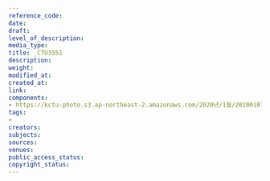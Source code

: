 ```yaml
---
reference_code: 
date: 
draft: 
level_of_description: 
media_type: 
title: _CTU3551
description: 
weight: 
modified_at: 
created_at: 
link: 
components:
- https://kctu-photo.s3.ap-northeast-2.amazonaws.com/2020년/1월/20200107_쌍용차지부+마지막+해고자+46명+사회적+합의에+따른+출근+투쟁/_CTU3551.jpg
tags:
- 
creators: 
subjects: 
sources: 
venues: 
public_access_status: 
copyright_status: 
---
```

